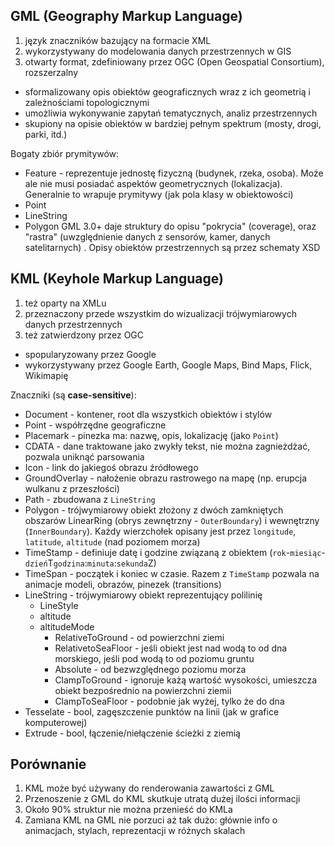 ## GML (Geography Markup Language)
1. język znaczników bazujący na formacie XML
2. wykorzystywany do modelowania danych przestrzennych w GIS
3. otwarty format, zdefiniowany przez OGC (Open Geospatial Consortium), rozszerzalny

- sformalizowany opis obiektów geograficznych wraz z ich geometrią i zależnościami topologicznymi
- umożliwia wykonywanie zapytań tematycznych, analiz przestrzennych
- skupiony na opisie obiektów w bardziej pełnym spektrum (mosty, drogi, parki, itd.)

Bogaty zbiór prymitywów:
  - Feature - reprezentuje jednostę fizyczną (budynek, rzeka, osoba). Może ale nie musi posiadać aspektów geometrycznych (lokalizacja). Generalnie to wrapuje prymitywy (jak pola klasy w obiektowości)
  - Point
  - LineString
  - Polygon
GML 3.0+ daje struktury do opisu "pokrycia" (coverage), oraz "rastra" (uwzględnienie danych z sensorów, kamer, danych satelitarnych)
. Opisy obiektów przestrzennych są przez schematy XSD


## KML (Keyhole Markup Language)
1. też oparty na XMLu
2. przeznaczony przede wszystkim do wizualizacji trójwymiarowych danych przestrzennych
3. też zatwierdzony przez OGC

- spopularyzowany przez Google
- wykorzystywany przez Google Earth, Google Maps, Bind Maps, Flick, Wikimapię

Znaczniki (są **case-sensitive**):
  - Document - kontener, root dla wszystkich obiektów i stylów
  - Point - współrzędne geograficzne
  - Placemark - pinezka ma: nazwę, opis, lokalizację (jako `Point`)
  - CDATA - dane traktowane jako zwykły tekst, nie można zagnieżdżać, pozwala uniknąć parsowania
  - Icon - link do jakiegoś obrazu źródłowego
  - GroundOverlay - nałożenie obrazu rastrowego na mapę (np. erupcja wulkanu z przeszłości)
  - Path - zbudowana z `LineString`
  - Polygon - trójwymiarowy obiekt złożony z dwóch zamkniętych obszarów LinearRing (obrys zewnętrzny - `OuterBoundary`) i wewnętrzny (`InnerBoundary`). Każdy wierzchołek opisany jest przez `longitude`, `latitude`, `altitude` (nad poziomem morza)
  - TimeStamp - definiuje datę i godzine związaną z obiektem (`rok`-`miesiąc`-`dzień`T`godzina`:`minuta`:`sekunda`Z)
  - TimeSpan - początek i koniec w czasie. Razem z `TimeStamp` pozwala na animacje modeli, obrazów, pinezek (transitions)
  - LineString - trójwymiarowy obiekt reprezentujący polilinię
    - LineStyle
    - altitude
    - altitudeMode
      - RelativeToGround - od powierzchni ziemi
      - RelativetoSeaFloor - jeśli obiekt jest nad wodą to od dna morskiego, jeśli pod wodą to od poziomu gruntu 
      - Absolute - od bezwzględnego poziomu morza
      - ClampToGround - ignoruje każą wartość wysokości, umieszcza obiekt bezpośrednio na powierzchni ziemii
      - ClampToSeaFloor - podobnie jak wyżej, tylko że do dna
  - Tesselate - bool, zagęszczenie punktów na linii (jak w grafice komputerowej)
  - Extrude - bool, łączenie/niełączenie ścieżki z ziemią
 
## Porównanie
1. KML może być używany do renderowania zawartości z GML
2. Przenoszenie z GML do KML skutkuje utratą dużej ilości informacji
3. Około 90% struktur nie można przenieść do KMLa
4. Zamiana KML na GML nie porzuci aż tak dużo: głównie info o animacjach, stylach, reprezentacji w różnych skalach
